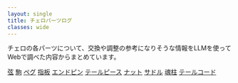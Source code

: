 ```yaml
---
layout: single
title: チェロパーツログ
classes: wide
---
```


チェロの各パーツについて、交換や調整の参考になりそうな情報をLLMを使ってWebで調べた内容からまとめています。

<div class="grid grid-cols-2 md:grid-cols-3 gap-4">
<a class="block border p-4 rounded-lg" href="{{ '/strings/' | relative_url }}">弦</a>
<a class="block border p-4 rounded-lg" href="{{ '/bridges/' | relative_url }}">駒</a>
<a class="block border p-4 rounded-lg" href="{{ '/pegs/' | relative_url }}">ペグ</a>
<a class="block border p-4 rounded-lg" href="{{ '/fingerboards/' | relative_url }}">指板</a>
<a class="block border p-4 rounded-lg" href="{{ '/endpins/' | relative_url }}">エンドピン</a>
<a class="block border p-4 rounded-lg" href="{{ '/tailpieces/' | relative_url }}">テールピース</a>
<a class="block border p-4 rounded-lg" href="{{ '/nuts/' | relative_url }}">ナット</a>
<a class="block border p-4 rounded-lg" href="{{ '/saddles/' | relative_url }}">サドル</a>
<a class="block border p-4 rounded-lg" href="{{ '/soundposts/' | relative_url }}">魂柱</a>
<a class="block border p-4 rounded-lg" href="{{ '/tailguts/' | relative_url }}">テールコード</a>
</div>
